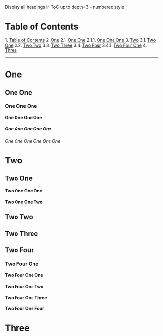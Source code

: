 Display all headings in ToC up to depth=3 - numbered style

# Table of Contents

<!-- !toc (numbered) -->

1\. [Table of Contents](#table-of-contents)
2\. [One](#one)
2.1\. [One One](#one-one)
2.1.1\. [One One One](#one-one-one)
3\. [Two](#two)
3.1\. [Two One](#two-one)
3.2\. [Two Two](#two-two)
3.3\. [Two Three](#two-three)
3.4\. [Two Four](#two-four)
3.4.1\. [Two Four One](#two-four-one)
4\. [Three](#three)

<!-- toc! -->

----

# One

## One One

### One One One

#### One One One One

##### One One One One One

###### One One One One One One

# Two

## Two One

#### Two One One One

#### Two One One Two

## Two Two

## Two Three

## Two Four

### Two Four One

#### Two Four One One

#### Two Four One Two

#### Two Four One Three

#### Two Four One Four

# Three

